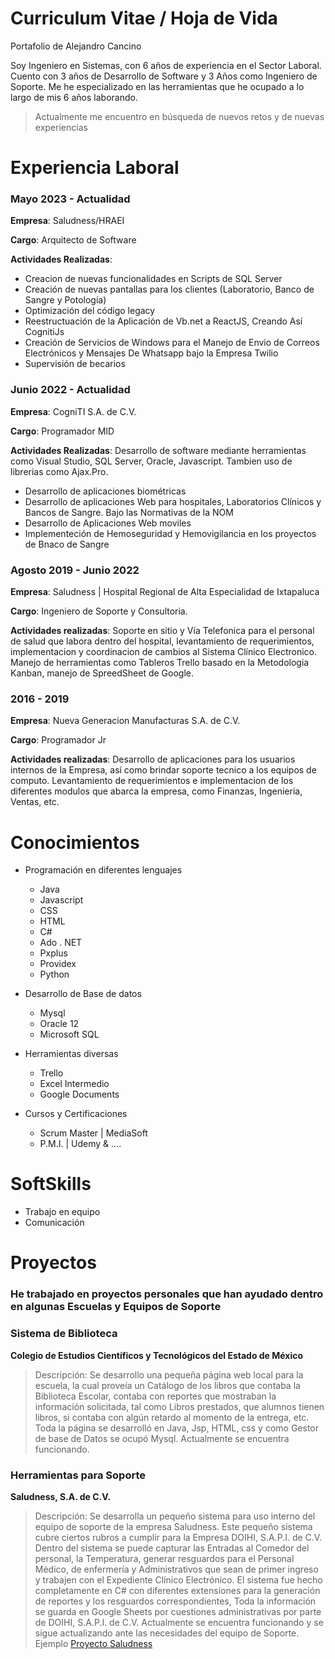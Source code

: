 # Curriculum Vitae / Hoja de Vida

Portafolio de Alejandro Cancino

Soy Ingeniero en Sistemas, con 6 años de experiencia en el Sector Laboral. Cuento con 3 años de Desarrollo de Software y 3 Años como Ingeniero de Soporte.  Me he especializado en las herramientas que he ocupado a lo largo de mis 6 años laborando. 

> Actualmente me encuentro en búsqueda de nuevos retos y de nuevas experiencias


# Experiencia Laboral

### Mayo 2023 - Actualidad

**Empresa**: Saludness/HRAEI

**Cargo**:  Arquitecto de Software

**Actividades Realizadas**: 
- Creacion de nuevas funcionalidades en Scripts de SQL Server
- Creación de nuevas pantallas para los clientes (Laboratorio, Banco de Sangre y Potología)
- Optimización del código legacy
- Reestructuación de la Aplicación de Vb.net a ReactJS, Creando Así CognitiJs
- Creación de Servicios de Windows para el Manejo de Envio de Correos Electrónicos y Mensajes De Whatsapp bajo la Empresa Twilio
- Supervisión de becarios


### Junio 2022 - Actualidad

**Empresa**: CogniTI S.A. de C.V.

**Cargo**:  Programador MID

**Actividades Realizadas**:  Desarrollo de software mediante herramientas como Visual Studio, SQL Server, Oracle, Javascript. Tambien uso de librerias como Ajax.Pro.
- Desarrollo de aplicaciones biométricas
- Desarrollo de aplicaciones Web para hospitales, Laboratorios Clínicos y Bancos de Sangre. Bajo las Normativas de la NOM
- Desarrollo de Aplicaciones Web moviles
- Implementeción de Hemoseguridad y Hemovigilancia en los proyectos de Bnaco de Sangre



### Agosto 2019 - Junio 2022

**Empresa**: Saludness | Hospital Regional de Alta Especialidad de Ixtapaluca

**Cargo**: Ingeniero de Soporte y Consultoria.

**Actividades realizadas**: Soporte en sitio y Vía Telefonica para el personal de salud que labora dentro del hospital, levantamiento de requerimientos, implementacion y coordinacion de cambios al Sistema Clínico Electronico. Manejo de herramientas como Tableros Trello basado en la Metodologia Kanban, manejo de SpreedSheet de Google. 


### 2016 - 2019

**Empresa**: Nueva Generacion Manufacturas S.A. de C.V.

**Cargo**: Programador Jr

**Actividades realizadas**: Desarrollo de aplicaciones para los usuarios internos de la Empresa, así como brindar soporte tecnico a los equipos de computo. Levantamiento de requerimientos e implementacion de los diferentes modulos que abarca la empresa, como Finanzas, Ingenieria, Ventas, etc.


# Conocimientos
- Programación en diferentes lenguajes
  - Java
  - Javascript
  - CSS
  - HTML
  - C#
  - Ado . NET
  - Pxplus
  - Providex
  - Python


- Desarrollo de Base de datos 
  - Mysql
  - Oracle 12
  - Microsoft SQL

- Herramientas diversas
  - Trello
  - Excel Intermedio
  - Google Documents


- Cursos y Certificaciones
  - Scrum Master | MediaSoft
  - P.M.I. | Udemy & ....


# SoftSkills

- Trabajo en equipo
- Comunicación


# Proyectos 

### He trabajado en proyectos personales que han ayudado dentro en algunas Escuelas y Equipos de Soporte


### **Sistema de Biblioteca**
**Colegio de Estudios Científicos y Tecnológicos del Estado de México**
> Descripción: Se desarrollo una pequeña página web local para la escuela, la cual proveía un Catálogo de los libros que contaba la Biblioteca Escolar, contaba con reportes que mostraban la información solicitada, tal como Libros prestados, que alumnos tienen libros, si contaba con algún retardo al momento de la entrega, etc. Toda la página se desarrolló en Java, Jsp, HTML, css y como Gestor de base de Datos se ocupó Mysql. Actualmente se encuentra funcionando.

### **Herramientas para Soporte**
**Saludness, S.A. de C.V.**
> Descripción: Se desarrolla un pequeño sistema para uso interno del equipo de soporte de la empresa Saludness. Este pequeño sistema cubre ciertos rubros a cumplir para la Empresa DOIHI, S.A.P.I. de C.V. Dentro del sistema se puede capturar las Entradas al Comedor del personal, la Temperatura, generar resguardos para el Personal Médico, de enfermería y Administrativos que sean de primer ingreso y trabajen con el Expediente Clínico Electrónico. El sistema fue hecho completamente en C# con diferentes extensiones para la generación de reportes y los resguardos correspondientes, Toda la información se guarda en Google Sheets por cuestiones administrativas por parte de DOIHI, S.A.P.I. de C.V. Actualmente se encuentra funcionando y se sigue actualizando ante las necesidades del equipo de Soporte.
> Ejemplo [Proyecto Saludness](https://github.com/aletznotop/Curriculum-Vitae/tree/main/ProyectoSaludness)
